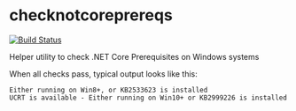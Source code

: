 # checknotcoreprereqs

[![Build Status](https://dev.azure.com/vmad/GitHubBuilds/_apis/build/status/vatsanm.checknetcoreprereqs?branchName=master)](https://dev.azure.com/vmad/GitHubBuilds/_build/latest?definitionId=8&branchName=master)

Helper utility to check .NET Core Prerequisites on Windows systems

When all checks pass, typical output looks like this:

```
Either running on Win8+, or KB2533623 is installed
UCRT is available - Either running on Win10+ or KB2999226 is installed
```
